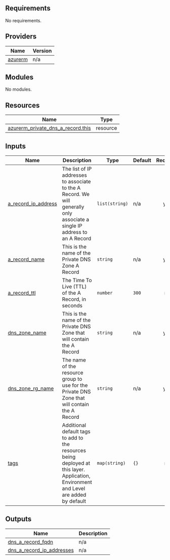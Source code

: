 ## Requirements

No requirements.

## Providers

| Name | Version |
|------|---------|
| <a name="provider_azurerm"></a> [azurerm](#provider\_azurerm) | n/a |

## Modules

No modules.

## Resources

| Name | Type |
|------|------|
| [azurerm_private_dns_a_record.this](https://registry.terraform.io/providers/hashicorp/azurerm/latest/docs/resources/private_dns_a_record) | resource |

## Inputs

| Name | Description | Type | Default | Required |
|------|-------------|------|---------|:--------:|
| <a name="input_a_record_ip_address"></a> [a\_record\_ip\_address](#input\_a\_record\_ip\_address) | The list of IP addresses to associate to the A Record.  We will generally only associate a single IP address to an A Record | `list(string)` | n/a | yes |
| <a name="input_a_record_name"></a> [a\_record\_name](#input\_a\_record\_name) | This is the name of the Private DNS Zone A Record | `string` | n/a | yes |
| <a name="input_a_record_ttl"></a> [a\_record\_ttl](#input\_a\_record\_ttl) | The Time To Live (TTL) of the A Record, in seconds | `number` | `300` | no |
| <a name="input_dns_zone_name"></a> [dns\_zone\_name](#input\_dns\_zone\_name) | This is the name of the Private DNS Zone that will contain the A Record | `string` | n/a | yes |
| <a name="input_dns_zone_rg_name"></a> [dns\_zone\_rg\_name](#input\_dns\_zone\_rg\_name) | The name of the resource group to use for the Private DNS Zone that will contain the A Record | `string` | n/a | yes |
| <a name="input_tags"></a> [tags](#input\_tags) | Additional default tags to add to the resources being deployed at this layer. Application, Environment and Level are added by default | `map(string)` | `{}` | no |

## Outputs

| Name | Description |
|------|-------------|
| <a name="output_dns_a_record_fqdn"></a> [dns\_a\_record\_fqdn](#output\_dns\_a\_record\_fqdn) | n/a |
| <a name="output_dns_a_record_ip_addresses"></a> [dns\_a\_record\_ip\_addresses](#output\_dns\_a\_record\_ip\_addresses) | n/a |
